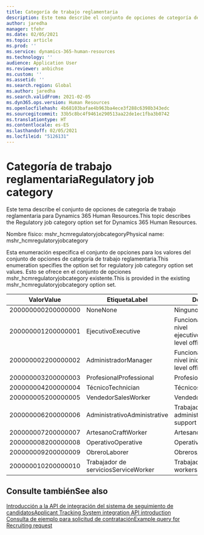 ```yaml
---
title: Categoría de trabajo reglamentaria
description: Este tema describe el conjunto de opciones de categoría de trabajo reglamentaria para Dynamics 365 Human Resources.
author: jaredha
manager: tfehr
ms.date: 02/05/2021
ms.topic: article
ms.prod: ''
ms.service: dynamics-365-human-resources
ms.technology: ''
audience: Application User
ms.reviewer: anbichse
ms.custom: ''
ms.assetid: ''
ms.search.region: Global
ms.author: jaredha
ms.search.validFrom: 2021-02-05
ms.dyn365.ops.version: Human Resources
ms.openlocfilehash: 4b68103bafae4b963ba4ece3f288c6398b343edc
ms.sourcegitcommit: 33b5c8bc4f9461e290513aa22de1ec1fba3b0742
ms.translationtype: HT
ms.contentlocale: es-ES
ms.lasthandoff: 02/05/2021
ms.locfileid: "5126131"
---
```

# <a name="regulatory-job-category"></a><span data-ttu-id="3dbc3-103">Categoría de trabajo reglamentaria</span><span class="sxs-lookup"><span data-stu-id="3dbc3-103">Regulatory job category</span></span>

<span data-ttu-id="3dbc3-104">Este tema describe el conjunto de opciones de categoría de trabajo reglamentaria para Dynamics 365 Human Resources.</span><span class="sxs-lookup"><span data-stu-id="3dbc3-104">This topic describes the Regulatory job category option set for Dynamics 365 Human Resources.</span></span>

<span data-ttu-id="3dbc3-105">Nombre físico: mshr_hcmregulatoryjobcategory</span><span class="sxs-lookup"><span data-stu-id="3dbc3-105">Physical name: mshr_hcmregulatoryjobcategory</span></span>

<span data-ttu-id="3dbc3-106">Esta enumeración especifica el conjunto de opciones para los valores del conjunto de opciones de categoría de trabajo reglamentaria.</span><span class="sxs-lookup"><span data-stu-id="3dbc3-106">This enumeration specifies the option set for regulatory job category option set values.</span></span> <span data-ttu-id="3dbc3-107">Esto se ofrece en el conjunto de opciones mshr_hcmregulatoryjobcategory existente.</span><span class="sxs-lookup"><span data-stu-id="3dbc3-107">This is provided in the existing mshr_hcmregulatoryjobcategory option set.</span></span>

| <span data-ttu-id="3dbc3-108">Valor</span><span class="sxs-lookup"><span data-stu-id="3dbc3-108">Value</span></span> | <span data-ttu-id="3dbc3-109">Etiqueta</span><span class="sxs-lookup"><span data-stu-id="3dbc3-109">Label</span></span> | <span data-ttu-id="3dbc3-110">Descripción</span><span class="sxs-lookup"><span data-stu-id="3dbc3-110">Description</span></span> |
| --- | --- | --- |
| <span data-ttu-id="3dbc3-111">200000000</span><span class="sxs-lookup"><span data-stu-id="3dbc3-111">200000000</span></span> | <span data-ttu-id="3dbc3-112">None</span><span class="sxs-lookup"><span data-stu-id="3dbc3-112">None</span></span> | <span data-ttu-id="3dbc3-113">Ninguno.</span><span class="sxs-lookup"><span data-stu-id="3dbc3-113">None.</span></span> |
| <span data-ttu-id="3dbc3-114">200000001</span><span class="sxs-lookup"><span data-stu-id="3dbc3-114">200000001</span></span> | <span data-ttu-id="3dbc3-115">Ejecutivo</span><span class="sxs-lookup"><span data-stu-id="3dbc3-115">Executive</span></span> | <span data-ttu-id="3dbc3-116">Funcionarios y administradores de nivel ejecutivo/superior.</span><span class="sxs-lookup"><span data-stu-id="3dbc3-116">Executive/Senior level officials and managers.</span></span> |
| <span data-ttu-id="3dbc3-117">200000002</span><span class="sxs-lookup"><span data-stu-id="3dbc3-117">200000002</span></span> | <span data-ttu-id="3dbc3-118">Administrador</span><span class="sxs-lookup"><span data-stu-id="3dbc3-118">Manager</span></span> | <span data-ttu-id="3dbc3-119">Funcionarios y administradores de nivel inicial e intermedio.</span><span class="sxs-lookup"><span data-stu-id="3dbc3-119">First/Mid level officials and managers.</span></span> |
| <span data-ttu-id="3dbc3-120">200000003</span><span class="sxs-lookup"><span data-stu-id="3dbc3-120">200000003</span></span> | <span data-ttu-id="3dbc3-121">Profesional</span><span class="sxs-lookup"><span data-stu-id="3dbc3-121">Professional</span></span> | <span data-ttu-id="3dbc3-122">Profesionales.</span><span class="sxs-lookup"><span data-stu-id="3dbc3-122">Professionals.</span></span> |
| <span data-ttu-id="3dbc3-123">200000004</span><span class="sxs-lookup"><span data-stu-id="3dbc3-123">200000004</span></span> | <span data-ttu-id="3dbc3-124">Técnico</span><span class="sxs-lookup"><span data-stu-id="3dbc3-124">Technician</span></span> | <span data-ttu-id="3dbc3-125">Técnicos.</span><span class="sxs-lookup"><span data-stu-id="3dbc3-125">Technicians.</span></span> |
| <span data-ttu-id="3dbc3-126">200000005</span><span class="sxs-lookup"><span data-stu-id="3dbc3-126">200000005</span></span> | <span data-ttu-id="3dbc3-127">Vendedor</span><span class="sxs-lookup"><span data-stu-id="3dbc3-127">SalesWorker</span></span> | <span data-ttu-id="3dbc3-128">Vendedores.</span><span class="sxs-lookup"><span data-stu-id="3dbc3-128">Sales workers.</span></span> |
| <span data-ttu-id="3dbc3-129">200000006</span><span class="sxs-lookup"><span data-stu-id="3dbc3-129">200000006</span></span> | <span data-ttu-id="3dbc3-130">Administrativo</span><span class="sxs-lookup"><span data-stu-id="3dbc3-130">Administrative</span></span> | <span data-ttu-id="3dbc3-131">Trabajadores de soporte administrativo.</span><span class="sxs-lookup"><span data-stu-id="3dbc3-131">Administrative support workers.</span></span> |
| <span data-ttu-id="3dbc3-132">200000007</span><span class="sxs-lookup"><span data-stu-id="3dbc3-132">200000007</span></span> | <span data-ttu-id="3dbc3-133">Artesano</span><span class="sxs-lookup"><span data-stu-id="3dbc3-133">CraftWorker</span></span> | <span data-ttu-id="3dbc3-134">Artesanos.</span><span class="sxs-lookup"><span data-stu-id="3dbc3-134">Craft workers.</span></span> |
| <span data-ttu-id="3dbc3-135">200000008</span><span class="sxs-lookup"><span data-stu-id="3dbc3-135">200000008</span></span> | <span data-ttu-id="3dbc3-136">Operativo</span><span class="sxs-lookup"><span data-stu-id="3dbc3-136">Operative</span></span> | <span data-ttu-id="3dbc3-137">Operativos.</span><span class="sxs-lookup"><span data-stu-id="3dbc3-137">Operatives.</span></span> |
| <span data-ttu-id="3dbc3-138">200000009</span><span class="sxs-lookup"><span data-stu-id="3dbc3-138">200000009</span></span> | <span data-ttu-id="3dbc3-139">Obrero</span><span class="sxs-lookup"><span data-stu-id="3dbc3-139">Laborer</span></span> | <span data-ttu-id="3dbc3-140">Obreros/Auxiliares.</span><span class="sxs-lookup"><span data-stu-id="3dbc3-140">Laborers/Helpers.</span></span> |
| <span data-ttu-id="3dbc3-141">200000010</span><span class="sxs-lookup"><span data-stu-id="3dbc3-141">200000010</span></span> | <span data-ttu-id="3dbc3-142">Trabajador de servicios</span><span class="sxs-lookup"><span data-stu-id="3dbc3-142">ServiceWorker</span></span> | <span data-ttu-id="3dbc3-143">Trabajadores de servicios.</span><span class="sxs-lookup"><span data-stu-id="3dbc3-143">Service workers.</span></span> |

## <a name="see-also"></a><span data-ttu-id="3dbc3-144">Consulte también</span><span class="sxs-lookup"><span data-stu-id="3dbc3-144">See also</span></span>

[<span data-ttu-id="3dbc3-145">Introducción a la API de integración del sistema de seguimiento de candidatos</span><span class="sxs-lookup"><span data-stu-id="3dbc3-145">Applicant Tracking System integration API introduction</span></span>](hr-admin-integration-ats-api-introduction.md)<br>
[<span data-ttu-id="3dbc3-146">Consulta de ejemplo para solicitud de contratación</span><span class="sxs-lookup"><span data-stu-id="3dbc3-146">Example query for Recruiting request</span></span>](hr-admin-integration-ats-api-recruiting-request-example-query.md)
